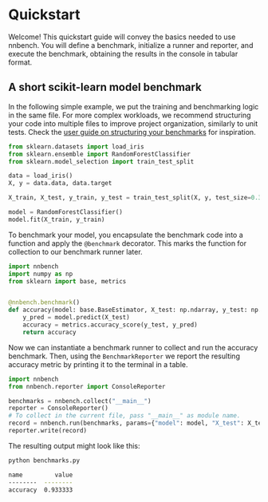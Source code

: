 # Quickstart

Welcome! This quickstart guide will convey the basics needed to use nnbench.
You will define a benchmark, initialize a runner and reporter, and execute the benchmark, obtaining the results in the console in tabular format.

## A short scikit-learn model benchmark 

In the following simple example, we put the training and benchmarking logic in the same file. For more complex workloads, we recommend structuring your code into multiple files to improve project organization, similarly to unit tests.
Check the [user guide on structuring your benchmarks](guides/organization.md) for inspiration.

```python
from sklearn.datasets import load_iris
from sklearn.ensemble import RandomForestClassifier
from sklearn.model_selection import train_test_split

data = load_iris()
X, y = data.data, data.target

X_train, X_test, y_train, y_test = train_test_split(X, y, test_size=0.3)

model = RandomForestClassifier()
model.fit(X_train, y_train)
```

To benchmark your model, you encapsulate the benchmark code into a function and apply the `@benchmark` decorator. 
This marks the function for collection to our benchmark runner later.

```python
import nnbench
import numpy as np
from sklearn import base, metrics


@nnbench.benchmark()
def accuracy(model: base.BaseEstimator, X_test: np.ndarray, y_test: np.ndarray) -> float:
    y_pred = model.predict(X_test)
    accuracy = metrics.accuracy_score(y_test, y_pred)
    return accuracy
```

Now we can instantiate a benchmark runner to collect and run the accuracy benchmark.
Then, using the `BenchmarkReporter` we report the resulting accuracy metric by printing it to the terminal in a table.

```python
import nnbench
from nnbench.reporter import ConsoleReporter

benchmarks = nnbench.collect("__main__")
reporter = ConsoleReporter()
# To collect in the current file, pass "__main__" as module name.
record = nnbench.run(benchmarks, params={"model": model, "X_test": X_test, "y_test": y_test})
reporter.write(record)
```

The resulting output might look like this:

```bash
python benchmarks.py

name         value
--------  --------
accuracy  0.933333
```
